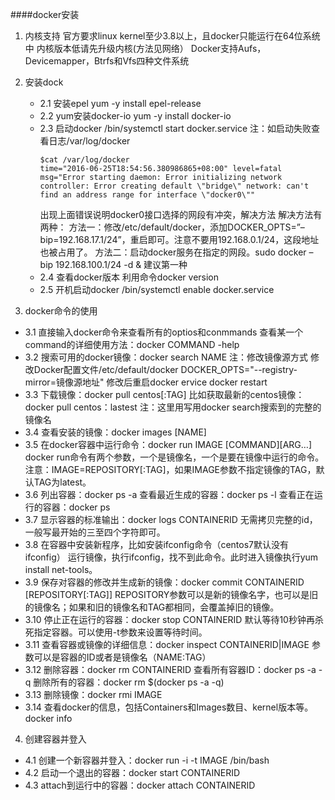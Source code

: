 ####docker安装
1. 内核支持
   官方要求linux kernel至少3.8以上，且docker只能运行在64位系统中
   内核版本低请先升级内核(方法见网络）
   Docker支持Aufs，Devicemapper，Btrfs和Vfs四种文件系统

2. 安装dock
   - 2.1 安装epel
     yum -y install epel-release
   - 2.2 yum安装docker-io
     yum -y install docker-io
   - 2.3 启动docker
     /bin/systemctl start docker.service
     注：如启动失败查看日志/var/log/docker
     ```shell
     $cat /var/log/docker
     time="2016-06-25T18:54:56.380986865+08:00" level=fatal msg="Error starting daemon: Error initializing network controller: Error creating default \"bridge\" network: can't find an address range for interface \"docker0\""
     ```
     出现上面错误说明docker0接口选择的网段有冲突，解决方法
     解决方法有两种：
      方法一：修改/etc/default/docker，添加DOCKER_OPTS=”–bip=192.168.17.1/24”，重启即可。注意不要用192.168.0.1/24，这段地址也被占用了。
      方法二：启动docker服务在指定的网段。sudo docker –bip 192.168.100.1/24 -d &
     建议第一种
   - 2.4 查看docker版本
     利用命令docker version
   - 2.5 开机启动docker
     /bin/systemctl enable docker.service

3. docker命令的使用
  - 3.1 直接输入docker命令来查看所有的optios和conmmands
    查看某一个command的详细使用方法：docker COMMAND -help 
  - 3.2 搜索可用的docker镜像：docker search NAME
    注：修改镜像源方式
    修改Docker配置文件/etc/default/docker
    DOCKER_OPTS="--registry-mirror=镜像源地址"
    修改后重启docker
    ervice docker restart
  - 3.3 下载镜像：docker pull centos[:TAG]
    比如获取最新的centos镜像：docker pull centos：lastest
    注：这里用写用docker search搜索到的完整的镜像名
  - 3.4 查看安装的镜像：docker images [NAME]
  - 3.5 在docker容器中运行命令：docker run IMAGE [COMMAND][ARG…]
    docker run命令有两个参数，一个是镜像名，一个是要在镜像中运行的命令。
    注意：IMAGE=REPOSITORY[:TAG]，如果IMAGE参数不指定镜像的TAG，默认TAG为latest。
  - 3.6 列出容器：docker ps -a
    查看最近生成的容器：docker ps -l
    查看正在运行的容器：docker ps
  - 3.7 显示容器的标准输出：docker logs CONTAINERID
    无需拷贝完整的id，一般写最开始的三至四个字符即可。
  - 3.8 在容器中安装新程序，比如安装ifconfig命令（centos7默认没有ifconfig）
    运行镜像，执行ifconfig，找不到此命令。此时进入镜像执行yum install net-tools。
  - 3.9 保存对容器的修改并生成新的镜像：docker commit CONTAINERID [REPOSITORY[:TAG]]
    REPOSITORY参数可以是新的镜像名字，也可以是旧的镜像名；如果和旧的镜像名和TAG都相同，会覆盖掉旧的镜像。
  - 3.10 停止正在运行的容器：docker stop CONTAINERID
    默认等待10秒钟再杀死指定容器。可以使用-t参数来设置等待时间。
  - 3.11 查看容器或镜像的详细信息：docker inspect CONTAINERID|IMAGE
    参数可以是容器的ID或者是镜像名（NAME:TAG）
  - 3.12 删除容器：docker rm CONTAINERID
    查看所有容器ID：docker ps -a -q
    删除所有的容器：docker rm $(docker ps -a -q)
  - 3.13 删除镜像：docker rmi IMAGE
  - 3.14 查看docker的信息，包括Containers和Images数目、kernel版本等。
    docker info

4. 创建容器并登入
- 4.1 创建一个新容器并登入：docker run -i -t IMAGE /bin/bash
- 4.2 启动一个退出的容器：docker start CONTAINERID
- 4.3 attach到运行中的容器：docker attach CONTAINERID